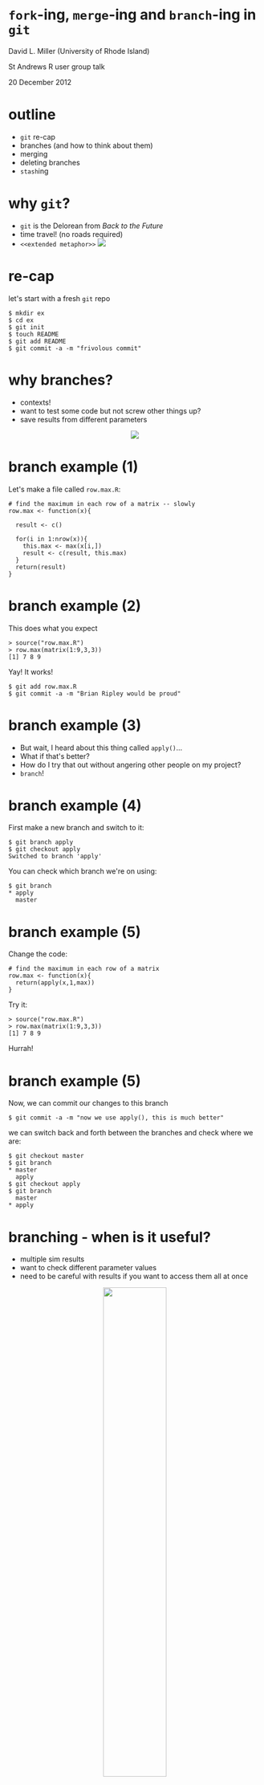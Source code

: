 `fork`-ing, `merge`-ing and `branch`-ing in `git`
=================================================

David L. Miller (University of Rhode Island)

St Andrews R user group talk

20 December 2012

# outline

 * `git` re-cap
 * branches (and how to think about them)
 * merging
 * deleting branches
 * `stash`ing

# why `git`?

 * `git` is the Delorean from *Back to the Future*
 * time travel! (no roads required)
 * `<<extended metaphor>>`
![](delorean.jpg)

# re-cap
 let's start with a fresh `git` repo

```
$ mkdir ex
$ cd ex
$ git init
$ touch README
$ git add README
$ git commit -a -m "frivolous commit"
```

# why branches?
 - contexts!
 - want to test some code but not screw other things up?
 - save results from different parameters
 <div align="center"><img src="doc.jpeg"></div>

# branch example (1)

Let's make a file called `row.max.R`:

```
# find the maximum in each row of a matrix -- slowly
row.max <- function(x){

  result <- c()

  for(i in 1:nrow(x)){
    this.max <- max(x[i,])
    result <- c(result, this.max)
  }
  return(result)
}
```


# branch example (2)

This does what you expect

```
> source("row.max.R")
> row.max(matrix(1:9,3,3))
[1] 7 8 9
```

Yay! It works!

```
$ git add row.max.R
$ git commit -a -m "Brian Ripley would be proud"
```

# branch example (3)

 * But wait, I heard about this thing called `apply()`...
 * What if that's better?
 * How do I try that out without angering other people on my project?
 * `branch`!

# branch example (4)

First make a new branch and switch to it:

```
$ git branch apply
$ git checkout apply
Switched to branch 'apply'
```

You can check which branch we're on using:

```
$ git branch
* apply
  master
```

# branch example (5)

Change the code:

```
# find the maximum in each row of a matrix
row.max <- function(x){
  return(apply(x,1,max))
}
```

Try it:

```
> source("row.max.R")
> row.max(matrix(1:9,3,3))
[1] 7 8 9
```

Hurrah!


# branch example (5)

Now, we can commit our changes to this branch

```
$ git commit -a -m "now we use apply(), this is much better"
```

we can switch back and forth between the branches and check where we are:

```
$ git checkout master
$ git branch
* master
  apply
$ git checkout apply
$ git branch
  master
* apply
```

# branching - when is it useful?
 * multiple sim results
 * want to check different parameter values
 * need to be careful with results if you want to access them all at once
 <div align="center"><img src="still-of-christopher-lloyd-in-back-to-the-future-part-ii.jpg" height=50%></div>

# (aside) I started this, but I hate it

nuke everything that's not committed

```
$ git reset --hard HEAD
```

(this works anytime, but be careful!)

# I have lots of branches -- what's next?

 <div align="center"><img src="merge-dsm.png" width=100%></div>



# merging -- very easy
 say we prefer `apply`, how do we make that our new `master`?

```
$ git checkout apply
$ git merge --strategy=ours master
$ git checkout master
$ git merge apply
```

# merging -- easy

 if changes are disjoint we *fast-forward*

```
$ git commit -a -m "some changes"
$ git checkout master
$ git merge apply
```


# merging -- hard

what if there were other changes?



# deleting branches

 To remove a local branch from your machine:

```
git branch -d the_local_branch
```

<div align="center"><img src="Lot65_bttf_marty_dave_linda_photo.jpg" height=50%></div>


# remember: all changes are local

 push your new branch back to github

```
$ git push origin apply
```

 remove a remote branch:

```
git push origin :the_remote_branch
```


# forking

 * instead of branching, if you don't have write access
 * "fork it"
 * copies repo to your github repos
 * then use a "pull request" to merge
 * all handled by github


# `git stash` for quick storage

 * working on something
 * need to do something else but don't want to commit
 * `stash` then come back to it
 * `HEAD` goes back to the last commit

# `stash` example

```
$ git stash save "work in progress"
# work on something else
$ git commit -a -m "fixed!"
$ git stash pop
# back to where we were
```


# end

<div class="background"><img src="back-to-the-future-DeLorean.jpg" width=100%></div>




